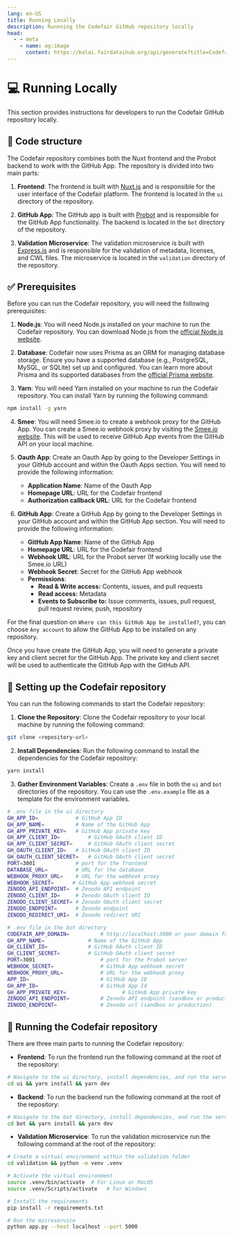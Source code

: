 ```yaml
---
lang: en-US
title: Running Locally
description: Runnning the Codefair GitHub repository locally
head:
  - - meta
    - name: og:image
      content: https://kalai.fairdataihub.org/api/generate?title=Codefair%20Documentation&description=Running%20the%20GitHub%20Repository&app=codefair&org=fairdataihub
---
```


# :computer: Running Locally

This section provides instructions for developers to run the Codefair GitHub repository locally.

## :file_folder: Code structure

The Codefair repository combines both the Nuxt frontend and the Probot backend to work with the GitHub App. The repository is divided into two main parts:

1. **Frontend**: The frontend is built with [Nuxt.js](https://nuxt.com/) and is responsible for the user interface of the Codefair platform. The frontend is located in the `ui` directory of the repository.

2. **GitHub App**: The GitHub app is built with [Probot](https://probot.github.io/docs/README/) and is responsible for the GitHub App functionality. The backend is located in the `bot` directory of the repository.

3. **Validation Microservice**: The validation microservice is built with [Express.js](https://expressjs.com/) and is responsible for the validation of metadata, licenses, and CWL files. The microservice is located in the `validation` directory of the repository.

## :white_check_mark: Prerequisites

Before you can run the Codefair repository, you will need the following prerequisites:

1. **Node.js**: You will need Node.js installed on your machine to run the Codefair repository. You can download Node.js from the [official Node.js website](https://nodejs.org/).

2. **Database**: Codefair now uses Prisma as an ORM for managing database storage. Ensure you have a supported database (e.g., PostgreSQL, MySQL, or SQLite) set up and configured. You can learn more about Prisma and its supported databases from the [official Prisma website](https://www.prisma.io/).

3. **Yarn**: You will need Yarn installed on your machine to run the Codefair repository. You can install Yarn by running the following command:

```bash
npm install -g yarn
```

4. **Smee**: You will need Smee.io to create a webhook proxy for the GitHub App. You can create a Smee.io webhook proxy by visiting the [Smee.io website](https://smee.io/). This will be used to receive GitHub App events from the GitHub API on your local machine.

5. **Oauth App**: Create an Oauth App by going to the Developer Settings in your GitHub account and within the Oauth Apps section. You will need to provide the following information:

   - **Application Name**: Name of the Oauth App
   - **Homepage URL**: URL for the Codefair frontend
   - **Authorization callback URL**: URL for the Codefair frontend

6. **GitHub App**: Create a GitHub App by going to the Developer Settings in your GitHub account and within the GitHub App section. You will need to provide the following information:

   - **GitHub App Name**: Name of the GitHub App
   - **Homepage URL**: URL for the Codefair frontend
   - **Webhook URL**: URL for the Probot server (If working locally use the Smee.io URL)
   - **Webhook Secret**: Secret for the GitHub App webhook
   - **Permissions**:
     - **Read & Write access:** Contents, issues, and pull requests
     - **Read access:** Metadata
     - **Events to Subscribe to:** Issue comments, issues, pull request, pull request review, push, repository

For the final question on `Where can this GitHub App be installed?`, you can choose `Any account` to allow the GitHub App to be installed on any repository.

Once you have create the GitHub App, you will need to generate a private key and client secret for the GitHub App. The private key and client secret will be used to authenticate the GitHub App with the GitHub API.

## :wrench: Setting up the Codefair repository

You can run the following commands to start the Codefair repository:

1. **Clone the Repository**: Clone the Codefair repository to your local machine by running the following command:

```bash
git clone <repository-url>
```

2. **Install Dependencies**: Run the following command to install the dependencies for the Codefair repository:

```bash
yarn install
```

3. **Gather Environment Variables**: Create a `.env` file in both the `ui` and `bot` directories of the repository. You can use the `.env.example` file as a template for the environment variables.

```bash
# .env file in the ui directory
GH_APP_ID=            # GitHub App ID
GH_APP_NAME=          # Name of the GitHub App
GH_APP_PRIVATE_KEY=   # GitHub App private key
GH_APP_CLIENT_ID=         # GitHub OAuth client ID
GH_APP_CLIENT_SECRET=     # GitHub OAuth client secret
GH_OAUTH_CLIENT_ID=   # GitHub OAuth client ID
GH_OAUTH_CLIENT_SECRET=   # GitHub OAuth client secret
PORT=3001             # port for the frontend
DATABASE_URL=         # URL for the database
WEBHOOK_PROXY_URL=    # URL for the webhook proxy
WEBHOOK_SECRET=      # GitHub App webhook secret
ZENODO_API_ENDPOINT=  # Zenodo API endpoint
ZENODO_CLIENT_ID=     # Zenodo OAuth client ID
ZENODO_CLIENT_SECRET= # Zenodo OAuth client secret
ZENODO_ENDPOINT=      # Zenodo endpoint
ZENODO_REDIRECT_URI=  # Zenodo redirect URI
```

```bash
# .env file in the bot directory
CODEFAIR_APP_DOMAIN=          # http://localhost:3000 or your domain for the frontend
GH_APP_NAME=              # Name of the GitHub App
GH_CLIENT_ID=             # GitHub OAuth client ID
GH_CLIENT_SECRET=         # GitHub OAuth client secret
PORT=3001                     # port for the Probot server
WEBHOOK_SECRET=               # GitHub App webhook secret
WEBHOOK_PROXY_URL=            # URL for the webhook proxy
APP_ID=                       # GitHub App ID
GH_APP_ID=                    # GitHub App Id
GH_APP_PRIVATE_KEY=                  # GitHub App private key
ZENODO_API_ENDPOINT=          # Zenodo API endpoint (sandbox or production)
ZENODO_ENDPOINT=              # Zenodo url (sandbox or production)
```

## :running: Running the Codefair repository

There are three main parts to running the Codefair repository:

- **Frontend**: To run the frontend run the following command at the root of the repository:

```bash
# Navigate to the ui directory, install dependencies, and run the server
cd ui && yarn install && yarn dev
```

- **Backend**: To run the backend run the following command at the root of the repository:

```bash
# Navigate to the bot directory, install dependencies, and run the server
cd bot && yarn install && yarn dev
```

- **Validation Microservice**: To run the validation microservice run the following command at the root of the repository:

```bash
# Create a virtual environment within the validation folder
cd validation && python -m venv .venv

# Activate the virtual environment
source .venv/bin/activate  # For Linux or MacOS
source .venv/Scripts/activate   # For Windows

# Install the requirements
pip install -r requirements.txt

# Run the microservice
python app.py --host localhost --port 5000
```
